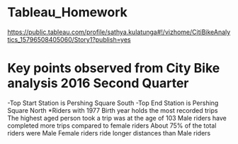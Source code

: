 # Tableau_Homework

https://public.tableau.com/profile/sathya.kulatunga#!/vizhome/CitiBikeAnalytics_15796508405060/Story1?publish=yes



# Key points observed from City Bike analysis 2016 Second Quarter

-Top Start Station is Pershing Square South 
-Top End Station is Pershing Square North
*Riders with 1977 Birth year holds the most recorded trips
The highest aged person took a trip was at the age of 103
Male riders have completed more trips compared to female riders	
About 75% of the total riders were Male
Female riders ride longer distances than Male riders

